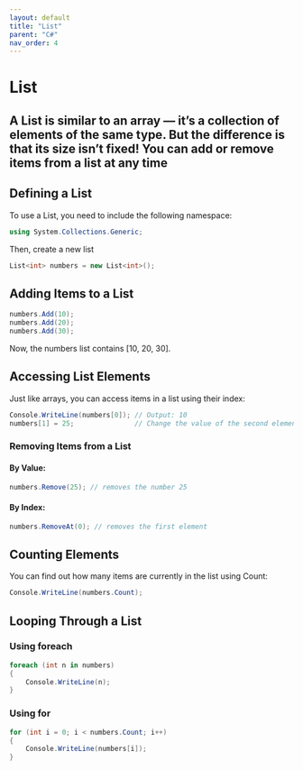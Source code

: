 ```yaml
---
layout: default
title: "List"
parent: "C#"
nav_order: 4
---
```


# List 

A List is similar to an array — it’s a collection of elements of the same type. But the difference is that its size isn’t fixed!
You can add or remove items from a list at any time
---

## Defining a List
To use a List, you need to include the following namespace:
```csharp
using System.Collections.Generic;

```
Then, create a new list
```csharp
List<int> numbers = new List<int>();

```

## Adding Items to a List
```csharp
numbers.Add(10);
numbers.Add(20);
numbers.Add(30);

```
Now, the numbers list contains [10, 20, 30].

## Accessing List Elements
Just like arrays, you can access items in a list using their index:

```csharp
Console.WriteLine(numbers[0]); // Output: 10
numbers[1] = 25;               // Change the value of the second element

```
### Removing Items from a List

#### By Value:
```csharp
numbers.Remove(25); // removes the number 25
```
#### By Index:
```csharp
numbers.RemoveAt(0); // removes the first element
```

## Counting Elements
You can find out how many items are currently in the list using Count:

```csharp
Console.WriteLine(numbers.Count);
```
## Looping Through a List

### Using foreach
```csharp
foreach (int n in numbers)
{
    Console.WriteLine(n);
}

```
### Using for
```csharp
for (int i = 0; i < numbers.Count; i++)
{
    Console.WriteLine(numbers[i]);
}

```